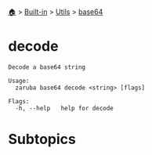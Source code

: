 <!--startTocHeader-->
[🏠](../../../README.md) > [Built-in](../../README.md) > [Utils](../README.md) > [base64](README.md)
# decode
<!--endTocHeader-->

```
Decode a base64 string

Usage:
  zaruba base64 decode <string> [flags]

Flags:
  -h, --help   help for decode

```

# Subtopics
<!--startTocSubtopic-->
<!--endTocSubtopic-->